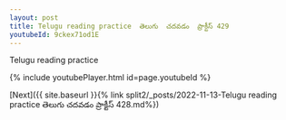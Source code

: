 ```yaml
---
layout: post
title: Telugu reading practice  తెలుగు  చదవడం  ప్రాక్టీస్ 429
youtubeId: 9ckex71od1E
---
```

 
 
Telugu reading practice
 
 
 
 
 


{% include youtubePlayer.html id=page.youtubeId %}
 
[Next]({{ site.baseurl }}{% link  split2/_posts/2022-11-13-Telugu reading practice  తెలుగు  చదవడం  ప్రాక్టీస్ 428.md%})
 
